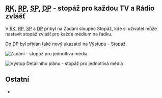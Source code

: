 ﻿---
categories: [fenix]
layout: fenix
---

## <abbr title="Reachové křivky">RK</abbr>, <abbr title="Reachové plochy">RP</abbr>, <abbr title="Strategický plán">SP</abbr>, <abbr title="Detailní plán">DP</abbr> - stopáž pro každou TV a Rádio zvlášť
V <abbr title="Reachové křivky">RK</abbr>, <abbr title="Reachové plochy">RP</abbr>, <abbr title="Strategický plán">SP</abbr> a <abbr title="Detailní plán">DP</abbr> přibyl na Zadání sloupec Stopáž, kde si uživatel může nastavit stopáž zvlášť pro každé médium na řádku.

Do <abbr title="Detailní plán">DP</abbr> byl přidán také nový ukazatel na Výstupu - Stopáž.

![Zadání - stopáž pro jednotlivá média]({{site.url}}/data/stopaznaradku1.png "Zadání - stopáž pro jednotlivá média")

![Výstup Detailního plánu - stopáž pro jednotlivá média]({{site.url}}/data/stopaznaradku2.png "Výstup Detailního plánu - stopáž pro jednotlivá média")




## Ostatní
<ul>
	<li></li>
</ul>